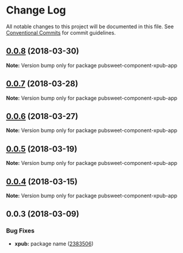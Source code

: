 # Change Log

All notable changes to this project will be documented in this file.
See [Conventional Commits](https://conventionalcommits.org) for commit guidelines.

<a name="0.0.8"></a>
## [0.0.8](https://gitlab.coko.foundation/pubsweet/pubsweet/compare/pubsweet-component-xpub-app@0.0.7...pubsweet-component-xpub-app@0.0.8) (2018-03-30)




**Note:** Version bump only for package pubsweet-component-xpub-app

<a name="0.0.7"></a>
## [0.0.7](https://gitlab.coko.foundation/pubsweet/pubsweet/compare/pubsweet-component-xpub-app@0.0.6...pubsweet-component-xpub-app@0.0.7) (2018-03-28)




**Note:** Version bump only for package pubsweet-component-xpub-app

<a name="0.0.6"></a>
## [0.0.6](https://gitlab.coko.foundation/pubsweet/pubsweet/compare/pubsweet-component-xpub-app@0.0.5...pubsweet-component-xpub-app@0.0.6) (2018-03-27)




**Note:** Version bump only for package pubsweet-component-xpub-app

<a name="0.0.5"></a>
## [0.0.5](https://gitlab.coko.foundation/pubsweet/pubsweet/compare/pubsweet-component-xpub-app@0.0.4...pubsweet-component-xpub-app@0.0.5) (2018-03-19)




**Note:** Version bump only for package pubsweet-component-xpub-app

<a name="0.0.4"></a>
## [0.0.4](https://gitlab.coko.foundation/pubsweet/pubsweet/compare/pubsweet-component-xpub-app@0.0.3...pubsweet-component-xpub-app@0.0.4) (2018-03-15)




**Note:** Version bump only for package pubsweet-component-xpub-app

<a name="0.0.3"></a>

## 0.0.3 (2018-03-09)

### Bug Fixes

* **xpub:** package name ([2383506](https://gitlab.coko.foundation/pubsweet/pubsweet/commit/2383506))
